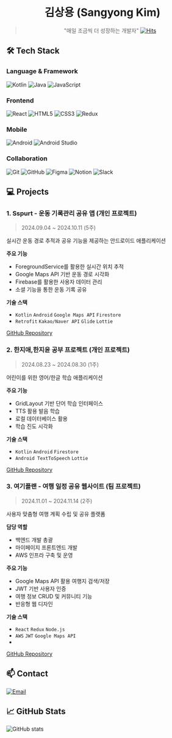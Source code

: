 <div align="center">

# 김상용 (Sangyong Kim)
> "매일 조금씩 더 성장하는 개발자"
>   [![Hits](https://hits.seeyoufarm.com/api/count/incr/badge.svg?url=https%3A%2F%2Fgithub.com%2Fkisayo11&count_bg=%2379C83D&title_bg=%23555555&icon=&icon_color=%23E7E7E7&title=hits&edge_flat=false)](https://hits.seeyoufarm.com)
</div>

## 🛠 Tech Stack
### Language & Framework
![Kotlin](https://img.shields.io/badge/-Kotlin-7F52FF?style=flat&logo=kotlin&logoColor=white)
![Java](https://img.shields.io/badge/-Java-007396?style=flat&logo=java&logoColor=white)
![JavaScript](https://img.shields.io/badge/-JavaScript-F7DF1E?style=flat&logo=javascript&logoColor=black)

### Frontend
![React](https://img.shields.io/badge/-React-61DAFB?style=flat&logo=react&logoColor=black)
![HTML5](https://img.shields.io/badge/-HTML5-E34F26?style=flat&logo=html5&logoColor=white)
![CSS3](https://img.shields.io/badge/-CSS3-1572B6?style=flat&logo=css3)
![Redux](https://img.shields.io/badge/-Redux-764ABC?style=flat&logo=redux)

### Mobile
![Android](https://img.shields.io/badge/-Android-3DDC84?style=flat&logo=android&logoColor=white)
![Android Studio](https://img.shields.io/badge/-Android%20Studio-3DDC84?style=flat&logo=android-studio&logoColor=white)

### Collaboration
![Git](https://img.shields.io/badge/-Git-F05032?style=flat&logo=git&logoColor=white)
![GitHub](https://img.shields.io/badge/-GitHub-181717?style=flat&logo=github)
![Figma](https://img.shields.io/badge/-Figma-F24E1E?style=flat&logo=figma&logoColor=white)
![Notion](https://img.shields.io/badge/-Notion-000000?style=flat&logo=notion)
![Slack](https://img.shields.io/badge/-Slack-4A154B?style=flat&logo=slack)

## 💻 Projects

### 1. Sspurt - 운동 기록관리 공유 앱 (개인 프로젝트)
> 2024.09.04 ~ 2024.10.11 (5주)

실시간 운동 경로 추적과 공유 기능을 제공하는 안드로이드 애플리케이션

**주요 기능**
- ForegroundService를 활용한 실시간 위치 추적
- Google Maps API 기반 운동 경로 시각화
- Firebase를 활용한 사용자 데이터 관리
- 소셜 기능을 통한 운동 기록 공유

**기술 스택**
- `Kotlin` `Android` `Google Maps API` `Firestore`
- `Retrofit` `Kakao/Naver API` `Glide` `Lottie`

[GitHub Repository](https://github.com/kisayo11/Sspurt)

### 2. 한지애,한지윤 공부 프로젝트 (개인 프로젝트)
> 2024.08.23 ~ 2024.08.30 (1주)

어린이를 위한 영어/한글 학습 애플리케이션

**주요 기능**
- GridLayout 기반 단어 학습 인터페이스
- TTS 활용 발음 학습
- 로컬 데이터베이스 활용
- 학습 진도 시각화

**기술 스택**
- `Kotlin` `Android` `Firestore`
- `Android TextToSpeech` `Lottie`

[GitHub Repository](https://github.com/kisayo11/LearnByJiaeJiyoon)

### 3. 여기플랜 - 여행 일정 공유 웹사이트 (팀 프로젝트)
> 2024.11.01 ~ 2024.11.14 (2주)

사용자 맞춤형 여행 계획 수립 및 공유 플랫폼

**담당 역할**
- 백엔드 개발 총괄
- 마이페이지 프론트엔드 개발
- AWS 인프라 구축 및 운영

**주요 기능**
- Google Maps API 활용 여행지 검색/저장
- JWT 기반 사용자 인증
- 여행 정보 CRUD 및 커뮤니티 기능
- 반응형 웹 디자인

**기술 스택**
- `React` `Redux` `Node.js`
- `AWS` `JWT` `Google Maps API`
- 
[GitHub Repository](https://github.com/kisayo11/YeogiPlan_Project)

## 📫 Contact
[![Email](https://img.shields.io/badge/-Email-EA4335?style=flat&logo=gmail&logoColor=white)](mailto:sangyong.kimm@gmail.com)

## 📈 GitHub Stats
![GitHub stats](https://github-readme-stats.vercel.app/api?username=kisayo11&show_icons=true&theme=radical)
